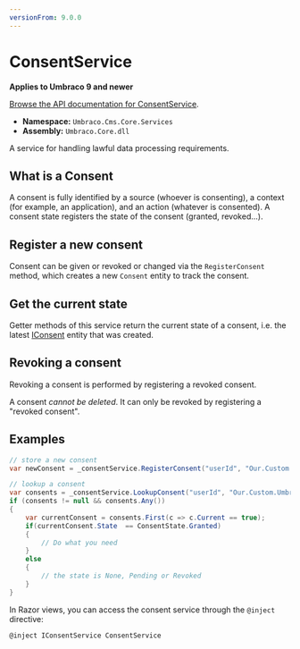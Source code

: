 ```yaml
---
versionFrom: 9.0.0
---
```


# ConsentService

**Applies to Umbraco 9 and newer**

[Browse the API documentation for ConsentService](https://apidocs.umbraco.com/v9/csharp/api/Umbraco.Cms.Core.Services.IConsentService.html).

 * **Namespace:** `Umbraco.Cms.Core.Services`
 * **Assembly:** `Umbraco.Core.dll`

A service for handling lawful data processing requirements.

## What is a Consent
A consent is fully identified by a source (whoever is consenting), a context (for example, an application), and an action (whatever is consented).
A consent state registers the state of the consent (granted, revoked...).

## Register a new consent
Consent can be given or revoked or changed via the `RegisterConsent` method, which creates a new `Consent` entity to track the consent.

## Get the current state
Getter methods of this service return the current state of a consent, i.e. the latest [IConsent](https://apidocs.umbraco.com/v9/csharp/api/Umbraco.Cms.Core.Models.IConsent.html) entity that was created.

## Revoking a consent
Revoking a consent is performed by registering a revoked consent.

A consent *cannot be deleted*.  It can only be revoked by registering a "revoked consent".

## Examples

```c#
// store a new consent
var newConsent = _consentService.RegisterConsent("userId", "Our.Custom.Umbraco.Plugin", "AllowedToEmail", ConsentState.Granted, "some comments");

// lookup a consent
var consents = _consentService.LookupConsent("userId", "Our.Custom.Umbraco.Plugin", "AllowedToEmail", sourceStartsWith : true);
if (consents != null && consents.Any())
{
    var currentConsent = consents.First(c => c.Current == true);
    if(currentConsent.State  == ConsentState.Granted)
    {
        // Do what you need
    }
    else
    {
        // the state is None, Pending or Revoked
    }
}
```

In Razor views, you can access the consent service through the `@inject` directive:

```csharp
@inject IConsentService ConsentService
```
